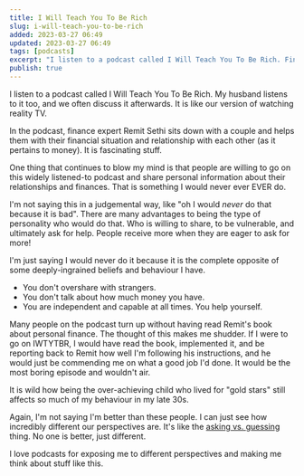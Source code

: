 ```yaml
---
title: I Will Teach You To Be Rich
slug: i-will-teach-you-to-be-rich
added: 2023-03-27 06:49
updated: 2023-03-27 06:49
tags: [podcasts]
excerpt: "I listen to a podcast called I Will Teach You To Be Rich. Finance expert Remit Sethi sits down with a couple and helps them with their financial situation and relationship with each other (as it pertains to money)."
publish: true
---
```


I listen to a podcast called I Will Teach You To Be Rich. My husband listens to it too, and we often discuss it afterwards. It is like our version of watching reality TV.

In the podcast, finance expert Remit Sethi sits down with a couple and helps them with their financial situation and relationship with each other (as it pertains to money). It is fascinating stuff.

One thing that continues to blow my mind is that people are willing to go on this widely listened-to podcast and share personal information about their relationships and finances. That is something I would never ever EVER do.

I'm not saying this in a judgemental way, like "oh I would *never* do that because it is bad". There are many advantages to being the type of personality who would do that. Who is willing to share, to be vulnerable, and ultimately ask for help. People receive more when they are eager to ask for more!

I'm just saying I would never do it because it is the complete opposite of some deeply-ingrained beliefs and behaviour I have. 
- You don't overshare with strangers. 
- You don't talk about how much money you have. 
- You are independent and capable at all times. You help yourself.

Many people on the podcast turn up without having read Remit's book about personal finance. The thought of this makes me shudder. If I were to go on IWTYTBR, I would have read the book, implemented it, and be reporting back to Remit how well I'm following his instructions, and he would just be commending me on what a good job I'd done. It would be the most boring episode and wouldn't air.

It is wild how being the over-achieving child who lived for "gold stars" still affects so much of my behaviour in my late 30s.

Again, I'm not saying I'm better than these people. I can just see how incredibly different our perspectives are. It's like the [asking vs. guessing](/dont-ask-me-im-a-guesser/) thing. No one is better, just different. 

I love podcasts for exposing me to different perspectives and making me think about stuff like this.

